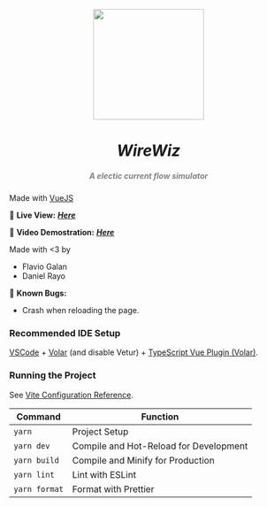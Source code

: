 <div align = "center">
  <img src="./media/Logo.png" width="200px"><h1 align="center"> 
  <h1 align="center" style="font-style:italic;">
  WireWiz</h1>
    <h5 align="center"> <i style="color:grey;"> 
   A electic current flow simulator</i> </h5>
</div>

Made with [VueJS](https://vuejs.org/)

🔴 **Live View:** [***Here***](https://danielrasho.github.io/BlackCharge/)

🔴 **Video Demostration:** [***Here***](https://youtu.be/SAvX03AomgI)

Made with <3 by

- Flavio Galan
- Daniel Rayo

🔴 **Known Bugs:** 

- Crash when reloading the page.

### Recommended IDE Setup

[VSCode](https://code.visualstudio.com/) + [Volar](https://marketplace.visualstudio.com/items?itemName=Vue.volar) (and disable Vetur) + [TypeScript Vue Plugin (Volar)](https://marketplace.visualstudio.com/items?itemName=Vue.vscode-typescript-vue-plugin).

### Running the Project

See [Vite Configuration Reference](https://vitejs.dev/config/).

| Command       | Function                               |
| ------------- | -------------------------------------- |
| `yarn`        | Project Setup                          |
| `yarn dev`    | Compile and Hot-Reload for Development |
| `yarn build`  | Compile and Minify for Production      |
| `yarn lint`   | Lint with ESLint                       |
| `yarn format` | Format with Prettier                   |
